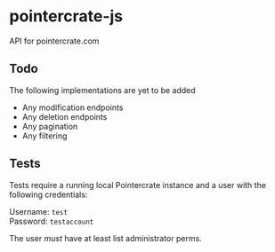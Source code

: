 # pointercrate-js

API for pointercrate.com

## Todo

The following implementations are yet to be added

* Any modification endpoints
* Any deletion endpoints
* Any pagination
* Any filtering

## Tests

Tests require a running local Pointercrate instance and a user with the following credentials:

Username: `test`  
Password: `testaccount`

The user _must_ have at least list administrator perms.
